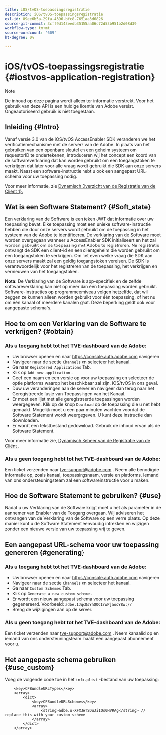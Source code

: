 ```yaml
---
title: iOS/tvOS-toepassingsregistratie
description: iOS/tvOS-toepassingsregistratie
exl-id: 89ee6b5a-29fa-4396-bfc8-7651aa3d6826
source-git-commit: 3cff9d143eedb35155aa06c72d53b951b2d08d39
workflow-type: tm+mt
source-wordcount: '609'
ht-degree: 0%

---
```



# iOS/tvOS-toepassingsregistratie {#iostvos-application-registration}

>[!NOTE]
>
>De inhoud op deze pagina wordt alleen ter informatie verstrekt. Voor het gebruik van deze API is een huidige licentie van Adobe vereist. Ongeautoriseerd gebruik is niet toegestaan.

## Inleiding {#Intro}

Vanaf versie 3.0 van de iOS/tvOS AccessEnabler SDK veranderen we het verificatiemechanisme met de servers van de Adobe. In plaats van het gebruiken van een openbare sleutel en een geheim systeem om requestorID te ondertekenen, introduceren wij het concept een koord van de softwareverklaring dat kan worden gebruikt om een toegangstoken te verkrijgen dat later voor alle vraag wordt gebruikt die SDK aan onze servers maakt. Naast een software-instructie hebt u ook een aangepast URL-schema voor uw toepassing nodig.

Voor meer informatie, zie [ Dynamisch Overzicht van de Registratie van de Cliënt 1}.](./dcr-api/dynamic-client-registration-overview.md)

## Wat is een Software Statement? {#Soft_state}

Een verklaring van de Software is een teken JWT dat informatie over uw toepassing bevat. Elke toepassing moet een unieke software-instructie hebben die door onze servers wordt gebruikt om de toepassing in het systeem van de Adobe te identificeren. De verklaring van de Software moet worden overgegaan wanneer u AccessEnabler SDK initialiseert en het zal worden gebruikt om de toepassing met Adobe te registreren. Na registratie ontvangt de SDK een client-id en een clientgeheim die worden gebruikt om een toegangstoken te verkrijgen. Om het even welke vraag die SDK aan onze servers maakt zal een geldig toegangstoken vereisen. De SDK is verantwoordelijk voor het registreren van de toepassing, het verkrijgen en vernieuwen van het toegangstoken.

**Nota:** De Verklaring van de Software is app-specifiek en de zelfde softwareverklaring kan niet op meer dan één toepassing worden gebruikt. Software-instructies op programmeerniveau volgen hetzelfde, dat wil zeggen ze kunnen alleen worden gebruikt voor één toepassing, of het nu om één kanaal of meerdere kanalen gaat. Deze beperking geldt ook voor aangepaste schema&#39;s.

## Hoe te om een Verklaring van de Software te verkrijgen? {#obtain}

### Als u toegang hebt tot het TVE-dashboard van de Adobe:

- Uw browser openen en naar <https://console.auth.adobe.com> navigeren
- Navigeer naar de sectie `Channels` en selecteer het kanaal.
- Ga naar `Registered Applications` Tab.
- Klik op `Add new application` .
- Geef een naam en een versie op voor uw toepassing en selecteer de optie   platforms waarop het beschikbaar zal zijn. iOS/tvOS in ons geval.
- Duw uw veranderingen aan de server en navigeer dan terug naar het Geregistreerde lusje van Toepassingen van het Kanaal.
- Er moet een lijst met alle geregistreerde toepassingen worden weergegeven. Klik op de knop   `Download` op de toepassing die u net hebt gemaakt. Mogelijk moet u een paar minuten wachten voordat de Software Statement wordt weergegeven. U kunt deze instructie dan downloaden.
- Er wordt een tekstbestand gedownload. Gebruik de inhoud ervan als de Software Statement.

Voor meer informatie zie, [ Dynamisch Beheer van de Registratie van de Cliënt ](./dcr-api/dynamic-client-registration-overview.md#dynamic-client-registration-management).

### Als u geen toegang hebt tot het TVE-dashboard van de Adobe:

Een ticket verzenden naar <tve-support@adobe.com> . Neem alle benodigde informatie op, zoals kanaal, toepassingsnaam, versie en platforms. Iemand van ons ondersteuningsteam zal een softwareinstructie voor u maken.

## Hoe de Software Statement te gebruiken? {#use}

Nadat u uw Verklaring van de Software krijgt moet u het als parameter in de aannemer van Enabler van de Toegang overgaan. Wij adviseren het ontvangen van de Verklaring van de Software op een verre plaats. Op deze manier kunt u de Software Statement eenvoudig intrekken en wijzigen zonder een nieuwe versie van uw toepassing vrij te geven.

## Een aangepast URL-schema voor uw toepassing genereren {#generating}

### Als u toegang hebt tot het TVE-dashboard van de Adobe:

- Uw browser openen en naar <https://console.auth.adobe.com> navigeren
- Navigeer naar de sectie `Channels` en selecteer het kanaal.
- Ga naar `Custom Schemes` Tab.
- Klik op `Generate a new custom scheme` .
- Er wordt een nieuw aangepast schema voor uw toepassing gegenereerd. Voorbeeld: `adbe.1JqxQsYhQOCIrwPjaooY8w://`
- Breng de wijzigingen aan op de server.

### Als u geen toegang hebt tot het TVE-dashboard van de Adobe:

Een ticket verzenden naar <tve-support@adobe.com> . Neem kanaalid op en iemand van ons ondersteuningsteam maakt een aangepast abonnement voor u.

## Het aangepaste schema gebruiken {#use_custom}

Voeg de volgende code toe in het `info.plist` -bestand van uw toepassing:

```plist
    <key>CFBundleURLTypes</key>
    <array>
        <dict>
            <key>CFBundleURLSchemes</key>
            <array>
                <string>adbe.u-XFXJeTSDuJiIQs0HVRAg</string> // replace this with your custom scheme
            </array>
        </dict>
    </array>
```
